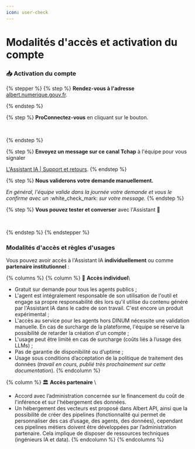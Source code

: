 ```yaml
---
icon: user-check
---
```


# Modalités d'accès et activation du compte

### **📥 Activation du compte**&#x20;

{% stepper %}
{% step %}
**Rendez-vous à l'adresse** [albert.numerique.gouv.fr](http://albert.numerique.gouv.fr/).


{% endstep %}

{% step %}
**ProConnectez-vous** en cliquant sur le bouton.&#x20;

<div align="left"><figure><img src="../.gitbook/assets/Capture d’écran 2025-09-10 à 15.33.14.png" alt="" width="106"><figcaption></figcaption></figure></div>
{% endstep %}

{% step %}
**Envoyez un message sur ce canal Tchap** à l'équipe pour vous signaler

&#x20; [L'Assistant IA | Support et retours](https://tchap.gouv.fr/#/room/!gpLYRJyIwdkcHBGYeC:agent.dinum.tchap.gouv.fr).
{% endstep %}

{% step %}
**Nous validerons votre demande manuellement.**

&#x20;_En général, l'équipe valide dans la journée votre demande et vous le confirme avec un_ :white\_check\_mark: _sur votre message._&#x20;
{% endstep %}

{% step %}
**Vous pouvez tester et converser** avec l'Assistant 💬

<figure><img src="../.gitbook/assets/Capture d’écran 2025-09-10 à 15.44.02 (2).png" alt=""><figcaption></figcaption></figure>
{% endstep %}
{% endstepper %}

### Modalités d'accès et règles d'usages&#x20;

Vous pouvez avoir accès à l'Assistant IA **individuellement** ou comme **partenaire institutionnel** :&#x20;



{% columns %}
{% column %}
👤 **Accès individuel**\


* Gratuit sur demande pour tous les agents publics ;
* L'agent est intégralement responsable de son utilisation de l'outil et engage sa propre responsabilité dès lors qu'il utilise du contenu généré par l'Assistant IA dans le cadre de son travail. C'est encore un produit expérimental ;
* L'accès au service pour les agents hors DINUM nécessite une validation manuelle. En cas de surcharge de la plateforme, l'équipe se réserve la possibilité de retarder la création d'un compte ;
* L'usage peut être limité en cas de surcharge (coûts liés à l’usage des LLMs) ;
* Pas de garantie de disponibilité ou d’uptime ;
* Usage sous conditions d’acceptation de la politique de traitement des données (_travail en cours, publié très prochainement sur cette documentation_).
{% endcolumn %}

{% column %}
🏛️ **Accès partenaire** \


* Accord avec l’administration concernée sur le financement du coût de l'inférence et sur l'hébergement des données.
* Un hébergement des vecteurs est proposé dans Albert API, ainsi que la possibilité de créer des pipelines (fonctionnalité qui permet de personnaliser des cas d’usage, des agents, des données), cependant ces pipelines métiers doivent être développées par l’administration partenaire. Cela implique de disposer de ressources techniques (ingénieurs IA et data).&#x20;
{% endcolumn %}
{% endcolumns %}





